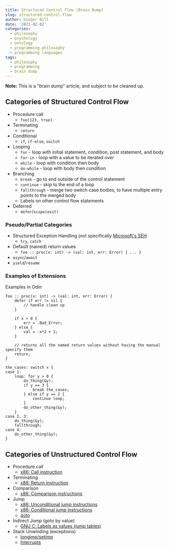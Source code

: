 ```yaml
---
title: Structured Control Flow (Brain Dump)
slug: structured-control-flow
author: Ginger Bill
date: '2021-02-02'
categories:
  - philosophy
  - psychology
  - ontology
  - programming philosophy
  - programming languages
tags:
  - philosophy
  - programming
  - brain dump
---
```



**Note:** This is a "brain dump" article, and subject to be cleaned up.

## Categories of Structured Control Flow

* Procedure call
	* `foo(123, true)`
* Terminating
	* `return`
* Conditional
	* `if`, `if-else`, `switch`
* Looping
	* `for` - loop with initial statement, condition, post statement, and body
	* `for-in` - loop with a value to be iterated over
	* `while` - loop with condition then body
	* `do-while` - loop with body then condition
* Branching
	* `break` - go to end outside of the control statement
	* `continue` - skip to the end of a loop
	* `fallthrough` - merge two switch case bodies, to have multiple entry points to the merged body
	* Labels on other control flow statements
* Deferred
	* `defer`/`scope(exit)`


### Pseudo/Partial Categories

* Structured Exception Handling (not specifically [Microsoft's SEH](https://docs.microsoft.com/en-us/cpp/cpp/structured-exception-handling-c-cpp)
	* `try`, `catch`
* Default (named) return values
	* `foo :: proc(x: int) -> (val: int, err: Error) { ... }`
* `async`/`await`
* `yield`/`resume`


### Examples of Extensions

Examples in Odin

```odin
foo :: proc(x: int) -> (val: int, err: Error) {
	defer if err != nil {
		// handle clean up
	}

	if x > 0 {
		err = .Bad_Error;
	} else {
		val = -x*2 + 1;
	}

	// returns all the named return values without having the manual specify them
	return;
}
```

```odin
the_cases: switch x {
case 1:
	loop: for y > 0 {
		do_thing(&y);
		if y == 3 {
			break the_cases;
		} else if y == 2 {
			continue loop;
		}
		do_other_thing(&y);
	}
case 2, 3:
	do_thing(&y);
	fallthrough;
case 4:
	do_other_thing(&y);
}
```

## Categories of Unstructured Control Flow

* Procedure call
	* [x86: Call instruction](https://en.wikibooks.org/wiki/X86_Assembly/Control_Flow#Function_Calls)
* Terminating
	* [x86: Return instruction](https://en.wikibooks.org/wiki/X86_Assembly/Control_Flow#Function_Calls)
* Comparison
	- [x86: Comparison instructions](https://en.wikibooks.org/wiki/X86_Assembly/Control_Flow#Comparison_Instructions)
* Jump
	- [x86: Unconditional jump instructions](https://en.wikibooks.org/wiki/X86_Assembly/Control_Flow#Unconditional_Jumps)
	- [x86: Conditional jump instructions](https://en.wikibooks.org/wiki/X86_Assembly/Control_Flow#Jump_Instructions)
	- [goto](https://en.wikipedia.org/wiki/Goto)
* Indirect Jump (goto by value)
	- [GNU C: Labels as values (jump tables)](https://gcc.gnu.org/onlinedocs/gcc-3.4.0/gcc/Labels-as-Values.html
)
* Stack Unwinding (exceptions)
	- [longjmp/setjmp](https://en.wikipedia.org/wiki/Setjmp.h)
	- [Interrupts](https://en.wikipedia.org/wiki/Interrupt)
